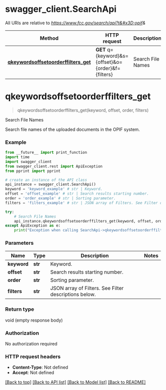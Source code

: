 # swagger_client.SearchApi

All URIs are relative to *https://www.fcc.gov/search/api?t&#x3D;opif&amp;*

Method | HTTP request | Description
------------- | ------------- | -------------
[**qkeywordsoffsetoorderffilters_get**](SearchApi.md#qkeywordsoffsetoorderffilters_get) | **GET** q&#x3D;{keyword}&amp;s&#x3D;{offset}&amp;o&#x3D;{order}&amp;f&#x3D;{filters} | Search File Names

# **qkeywordsoffsetoorderffilters_get**
> qkeywordsoffsetoorderffilters_get(keyword, offset, order, filters)

Search File Names

Search file names of the uploaded documents in the OPIF system.

### Example
```python
from __future__ import print_function
import time
import swagger_client
from swagger_client.rest import ApiException
from pprint import pprint

# create an instance of the API class
api_instance = swagger_client.SearchApi()
keyword = 'keyword_example' # str | Keyword.
offset = 'offset_example' # str | Search results starting number.
order = 'order_example' # str | Sorting parameter.
filters = 'filters_example' # str | JSON array of Filters. See Filter descriptions below.

try:
    # Search File Names
    api_instance.qkeywordsoffsetoorderffilters_get(keyword, offset, order, filters)
except ApiException as e:
    print("Exception when calling SearchApi->qkeywordsoffsetoorderffilters_get: %s\n" % e)
```

### Parameters

Name | Type | Description  | Notes
------------- | ------------- | ------------- | -------------
 **keyword** | **str**| Keyword. | 
 **offset** | **str**| Search results starting number. | 
 **order** | **str**| Sorting parameter. | 
 **filters** | **str**| JSON array of Filters. See Filter descriptions below. | 

### Return type

void (empty response body)

### Authorization

No authorization required

### HTTP request headers

 - **Content-Type**: Not defined
 - **Accept**: Not defined

[[Back to top]](#) [[Back to API list]](../README.md#documentation-for-api-endpoints) [[Back to Model list]](../README.md#documentation-for-models) [[Back to README]](../README.md)

